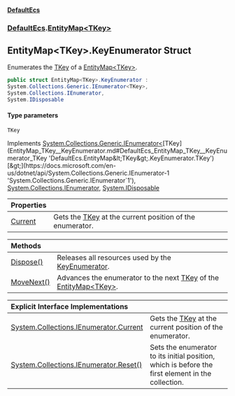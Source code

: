 #### [DefaultEcs](DefaultEcs.md 'DefaultEcs')
### [DefaultEcs](DefaultEcs.md#DefaultEcs 'DefaultEcs').[EntityMap&lt;TKey&gt;](EntityMap_TKey_.md 'DefaultEcs.EntityMap&lt;TKey&gt;')
## EntityMap&lt;TKey&gt;.KeyEnumerator Struct
Enumerates the [TKey](EntityMap_TKey__KeyEnumerator.md#DefaultEcs_EntityMap_TKey__KeyEnumerator_TKey 'DefaultEcs.EntityMap&lt;TKey&gt;.KeyEnumerator.TKey') of a [EntityMap&lt;TKey&gt;](EntityMap_TKey_.md 'DefaultEcs.EntityMap&lt;TKey&gt;').  
```csharp
public struct EntityMap<TKey>.KeyEnumerator :
System.Collections.Generic.IEnumerator<TKey>,
System.Collections.IEnumerator,
System.IDisposable
```
#### Type parameters
<a name='DefaultEcs_EntityMap_TKey__KeyEnumerator_TKey'></a>
`TKey`  
  

Implements [System.Collections.Generic.IEnumerator&lt;](https://docs.microsoft.com/en-us/dotnet/api/System.Collections.Generic.IEnumerator-1 'System.Collections.Generic.IEnumerator`1')[TKey](EntityMap_TKey__KeyEnumerator.md#DefaultEcs_EntityMap_TKey__KeyEnumerator_TKey 'DefaultEcs.EntityMap&lt;TKey&gt;.KeyEnumerator.TKey')[&gt;](https://docs.microsoft.com/en-us/dotnet/api/System.Collections.Generic.IEnumerator-1 'System.Collections.Generic.IEnumerator`1'), [System.Collections.IEnumerator](https://docs.microsoft.com/en-us/dotnet/api/System.Collections.IEnumerator 'System.Collections.IEnumerator'), [System.IDisposable](https://docs.microsoft.com/en-us/dotnet/api/System.IDisposable 'System.IDisposable')  

| Properties | |
| :--- | :--- |
| [Current](EntityMap_TKey__KeyEnumerator_Current.md 'DefaultEcs.EntityMap&lt;TKey&gt;.KeyEnumerator.Current') | Gets the [TKey](EntityMap_TKey__KeyEnumerator.md#DefaultEcs_EntityMap_TKey__KeyEnumerator_TKey 'DefaultEcs.EntityMap&lt;TKey&gt;.KeyEnumerator.TKey') at the current position of the enumerator.<br/> |

| Methods | |
| :--- | :--- |
| [Dispose()](EntityMap_TKey__KeyEnumerator_Dispose().md 'DefaultEcs.EntityMap&lt;TKey&gt;.KeyEnumerator.Dispose()') | Releases all resources used by the [KeyEnumerator](EntityMap_TKey__KeyEnumerator.md 'DefaultEcs.EntityMap&lt;TKey&gt;.KeyEnumerator').<br/> |
| [MoveNext()](EntityMap_TKey__KeyEnumerator_MoveNext().md 'DefaultEcs.EntityMap&lt;TKey&gt;.KeyEnumerator.MoveNext()') | Advances the enumerator to the next [TKey](EntityMap_TKey__KeyEnumerator.md#DefaultEcs_EntityMap_TKey__KeyEnumerator_TKey 'DefaultEcs.EntityMap&lt;TKey&gt;.KeyEnumerator.TKey') of the [EntityMap&lt;TKey&gt;](EntityMap_TKey_.md 'DefaultEcs.EntityMap&lt;TKey&gt;'). |

| Explicit Interface Implementations | |
| :--- | :--- |
| [System.Collections.IEnumerator.Current](EntityMap_TKey__KeyEnumerator_System_Collections_IEnumerator_Current.md 'DefaultEcs.EntityMap&lt;TKey&gt;.KeyEnumerator.System.Collections.IEnumerator.Current') | Gets the [TKey](EntityMap_TKey__KeyEnumerator.md#DefaultEcs_EntityMap_TKey__KeyEnumerator_TKey 'DefaultEcs.EntityMap&lt;TKey&gt;.KeyEnumerator.TKey') at the current position of the enumerator.<br/> |
| [System.Collections.IEnumerator.Reset()](EntityMap_TKey__KeyEnumerator_System_Collections_IEnumerator_Reset().md 'DefaultEcs.EntityMap&lt;TKey&gt;.KeyEnumerator.System.Collections.IEnumerator.Reset()') | Sets the enumerator to its initial position, which is before the first element in the collection. |
